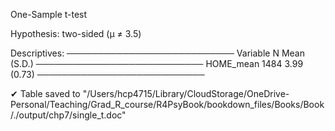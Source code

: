 
One-Sample t-test

Hypothesis: two-sided (μ ≠ 3.5)

Descriptives:
───────────────────────────
  Variable    N Mean (S.D.)
───────────────────────────
 HOME_mean 1484 3.99 (0.73)
───────────────────────────

✔ Table saved to "/Users/hcp4715/Library/CloudStorage/OneDrive-Personal/Teaching/Grad_R_course/R4PsyBook/bookdown_files/Books/Book/./output/chp7/single_t.doc"

